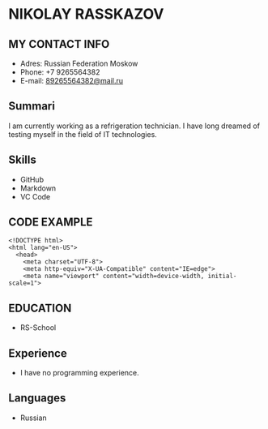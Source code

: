 

# NIKOLAY RASSKAZOV
## MY CONTACT INFO
+ Adres: Russian Federation Moskow 
+ Phone: +7 9265564382
+ E-mail: 89265564382@mail.ru
## Summari
I am currently working as a refrigeration technician. I have long dreamed of testing myself in the field of IT technologies.
## Skills
+ GitHub
+ Markdown
+ VC Code
## CODE EXAMPLE
```
<!DOCTYPE html>
<html lang="en-US">
  <head>
    <meta charset="UTF-8">
    <meta http-equiv="X-UA-Compatible" content="IE=edge">
    <meta name="viewport" content="width=device-width, initial-scale=1">
```
## EDUCATION
+ RS-School
## Experience
+ I have no programming experience.
## Languages
+ Russian